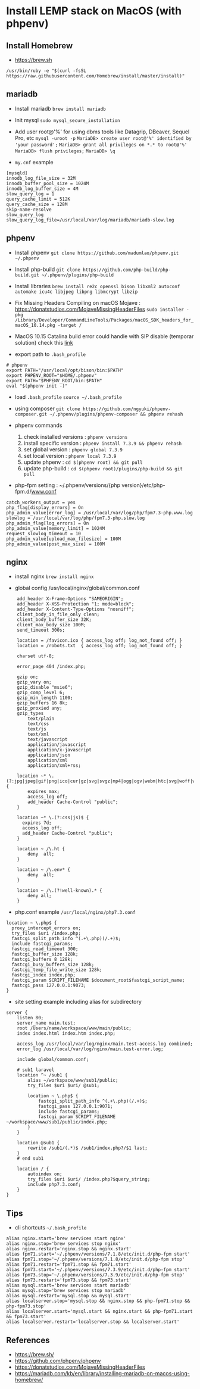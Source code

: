 # Install LEMP stack on MacOS (with phpenv)

## Install Homebrew

- https://brew.sh

``` /usr/bin/ruby -e "$(curl -fsSL https://raw.githubusercontent.com/Homebrew/install/master/install)" ```

## mariadb

- Install mariadb
``` brew install mariadb ```

- Init mysql
``` sudo mysql_secure_installation ```

- Add user root@'%' for using dbms tools like Datagrip, DBeaver, Sequel Pro, etc
``` mysql -uroot -p ```
``` MariaDB> create user root@'%' identified by 'your password'; ```
``` MariaDB> grant all privileges on *.* to root@'%' ```
``` MariaDB> flush privileges; ```
``` MariaDB> \q ```

- `my.cnf` example
```
[mysqld]
innodb_log_file_size = 32M
innodb_buffer_pool_size = 1024M
innodb_log_buffer_size = 4M
slow_query_log = 1
query_cache_limit = 512K
query_cache_size = 128M
skip-name-resolve
slow_query_log
slow_query_log_file=/usr/local/var/log/mariadb/mariadb-slow.log
```

## phpenv

- Install phpenv
``` git clone https://github.com/madumlao/phpenv.git ~/.phpenv ```

- Install php-build
``` git clone https://github.com/php-build/php-build.git ~/.phpenv/plugins/php-build ```

- Install libraries
``` brew install re2c openssl bison libxml2 autoconf automake icu4c libjpeg libpng libmcrypt libzip ```

- Fix Missing Headers Compiling on macOS Mojave : https://donatstudios.com/MojaveMissingHeaderFiles
``` sudo installer -pkg /Library/Developer/CommandLineTools/Packages/macOS_SDK_headers_for_macOS_10.14.pkg -target / ```

- MacOS 10.15 Catalina build error could handle with SIP disable (temporar solution) check this [link](https://github.com/phpenv/phpenv/issues/98#issuecomment-552326887) 

- export path to `.bash_profile`
```
# phpenv
export PATH="/usr/local/opt/bison/bin:$PATH"
export PHPENV_ROOT="$HOME/.phpenv"
export PATH="$PHPENV_ROOT/bin:$PATH"
eval "$(phpenv init -)"
```

- load `.bash_profile`
``` source ~/.bash_profile ```

- using composer
``` git clone https://github.com/ngyuki/phpenv-composer.git ~/.phpenv/plugins/phpenv-composer && phpenv rehash ```

- phpenv commands

	1. check installed versions : `phpenv versions`
	2. install specific version : `phpenv install 7.3.9 && phpenv rehash`
	3. set global version : `phpenv global 7.3.9`
	4. set local version : `phpenv local 7.3.9`
	5. update phpenv : `cd $(phpenv root) && git pull`
	6. update php-build : `cd $(phpenv root)/plugins/php-build && git pull`

- php-fpm setting : ~/.phpenv/versions/{php version}/etc/php-fpm.d/www.conf

```
catch_workers_output = yes
php_flag[display_errors] = On
php_admin_value[error_log] = /usr/local/var/log/php/fpm7.3-php.www.log 
slowlog = /usr/local/var/log/php/fpm7.3-php.slow.log 
php_admin_flag[log_errors] = On
php_admin_value[memory_limit] = 1024M
request_slowlog_timeout = 10
php_admin_value[upload_max_filesize] = 100M
php_admin_value[post_max_size] = 100M
```

## nginx

- install nginx
``` brew install nginx ```

- global config /usr/local/nginx/global/common.conf
```
    add_header X-Frame-Options "SAMEORIGIN";
    add_header X-XSS-Protection "1; mode=block";
    add_header X-Content-Type-Options "nosniff";
    client_body_in_file_only clean;
    client_body_buffer_size 32K;
    client_max_body_size 100M;
    send_timeout 300s;

    location = /favicon.ico { access_log off; log_not_found off; }
    location = /robots.txt  { access_log off; log_not_found off; }

    charset utf-8;

    error_page 404 /index.php;

    gzip on;
    gzip_vary on;
    gzip_disable "msie6";
    gzip_comp_level 6;
    gzip_min_length 1100;
    gzip_buffers 16 8k;
    gzip_proxied any;
    gzip_types
        text/plain
        text/css
        text/js
        text/xml
        text/javascript
        application/javascript
        application/x-javascript
        application/json
        application/xml
        application/xml+rss;

    location ~* \.(?:jpg|jpeg|gif|png|ico|cur|gz|svg|svgz|mp4|ogg|ogv|webm|htc|svg|woff|woff2|ttf)$ {
        expires max;
        access_log off;
        add_header Cache-Control "public";
    }

    location ~* \.(?:css|js)$ {
      expires 7d;
      access_log off;
      add_header Cache-Control "public";
    }

    location ~ /\.ht {
        deny  all;
    }

    location ~ /\.env* {
        deny  all;
    }

    location ~ /\.(?!well-known).* {
        deny all;
    }
```

- php.conf example `/usr/local/nginx/php7.3.conf`
```
location ~ \.php$ {
  proxy_intercept_errors on;
  try_files $uri /index.php;
  fastcgi_split_path_info ^(.+\.php)(/.+)$;
  include fastcgi_params;
  fastcgi_read_timeout 300;
  fastcgi_buffer_size 128k;
  fastcgi_buffers 8 128k;
  fastcgi_busy_buffers_size 128k;
  fastcgi_temp_file_write_size 128k;
  fastcgi_index index.php;
  fastcgi_param SCRIPT_FILENAME $document_root$fastcgi_script_name;
  fastcgi_pass 127.0.0.1:9073;
}
```

- site setting example including alias for subdirectory
```
server {
    listen 80;
    server_name main.test;
    root /Users/name/workspace/www/main/public;
    index index.html index.htm index.php;

    access_log /usr/local/var/log/nginx/main.test-access.log combined;
    error_log /usr/local/var/log/nginx/main.test-error.log;

    include global/common.conf;

    # sub1 laravel
    location ^~ /sub1 {
        alias ~/workspace/www/sub1/public;
        try_files $uri $uri/ @sub1;

        location ~ \.php$ {
            fastcgi_split_path_info ^(.+\.php)(/.+)$;
            fastcgi_pass 127.0.0.1:9071;
            include fastcgi_params;
            fastcgi_param SCRIPT_FILENAME ~/workspace/www/sub1/public/index.php;
        }
    }

    location @sub1 {
        rewrite /sub1/(.*)$ /sub1/index.php?/$1 last;
    }
    # end sub1

    location / {
        autoindex on;
        try_files $uri $uri/ /index.php?$query_string;
        include php7.3.conf;
    }
}
```

## Tips
- cli shortcuts `~/.bash_profile`

```
alias nginx.start='brew services start nginx'
alias nginx.stop='brew services stop nginx'
alias nginx.restart='nginx.stop && nginx.start'
alias fpm71.start='~/.phpenv/versions/7.1.8/etc/init.d/php-fpm start'
alias fpm71.stop='~/.phpenv/versions/7.1.8/etc/init.d/php-fpm stop'
alias fpm71.restart='fpm71.stop && fpm71.start'
alias fpm73.start='~/.phpenv/versions/7.3.9/etc/init.d/php-fpm start'
alias fpm73.stop='~/.phpenv/versions/7.3.9/etc/init.d/php-fpm stop'
alias fpm73.restart='fpm73.stop && fpm73.start'
alias mysql.start='brew services start mariadb'
alias mysql.stop='brew services stop mariadb'
alias mysql.restart='mysql.stop && mysql.start'
alias localserver.stop='mysql.stop && nginx.stop && php-fpm71.stop && php-fpm73.stop'
alias localserver.start='mysql.start && nginx.start && php-fpm71.start && fpm73.start'
alias localserver.restart='localserver.stop && localserver.start'
```


## References
- https://brew.sh/
- https://github.com/phpenv/phpenv
- https://donatstudios.com/MojaveMissingHeaderFiles
- https://mariadb.com/kb/en/library/installing-mariadb-on-macos-using-homebrew/
